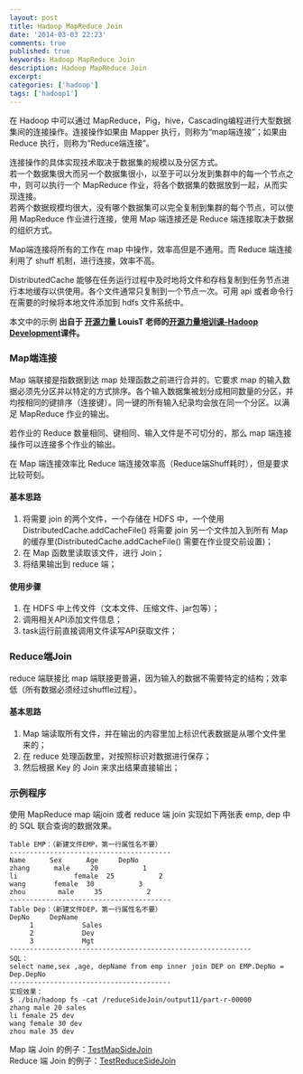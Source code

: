 ```yaml
---
layout: post
title: Hadoop MapReduce Join
date: '2014-03-03 22:23'
comments: true
published: true
keywords: Hadoop MapReduce Join
description: Hadoop MapReduce Join
excerpt: 
categories: ['hadoop']
tags: ['hadoop1']
---
```


在 Hadoop 中可以通过 MapReduce，Pig，hive，Cascading编程进行大型数据集间的连接操作。连接操作如果由 Mapper 执行，则称为“map端连接”；如果由 Reduce 执行，则称为“Reduce端连接”。

连接操作的具体实现技术取决于数据集的规模以及分区方式。</br>
若一个数据集很大而另一个数据集很小，以至于可以分发到集群中的每一个节点之中，则可以执行一个 MapReduce 作业，将各个数据集的数据放到一起，从而实现连接。</br>
若两个数据规模均很大，没有哪个数据集可以完全复制到集群的每个节点，可以使用 MapReduce 作业进行连接，使用 Map 端连接还是 Reduce 端连接取决于数据的组织方式。</br>

Map端连接将所有的工作在 map 中操作，效率高但是不通用。而 Reduce 端连接利用了 shuff 机制，进行连接，效率不高。

DistributedCache 能够在任务运行过程中及时地将文件和存档复制到任务节点进行本地缓存以供使用。各个文件通常只复制到一个节点一次。可用 api 或者命令行在需要的时候将本地文件添加到 hdfs 文件系统中。

本文中的示例 **出自于 [开源力量] LouisT 老师的[开源力量培训课-Hadoop Development]课件。** 

### Map端连接

Map 端联接是指数据到达 map 处理函数之前进行合并的。它要求 map 的输入数据必须先分区并以特定的方式排序。各个输入数据集被划分成相同数量的分区，并均按相同的键排序（连接键）。同一键的所有输入纪录均会放在同一个分区。以满足 MapReduce 作业的输出。

若作业的 Reduce 数量相同、键相同、输入文件是不可切分的，那么 map 端连接操作可以连接多个作业的输出。

在 Map 端连接效率比 Reduce 端连接效率高（Reduce端Shuff耗时），但是要求比较苛刻。

#### 基本思路

1. 将需要 join 的两个文件，一个存储在 HDFS 中，一个使用 DistributedCache.addCacheFile() 将需要 join 另一个文件加入到所有 Map 的缓存里(DistributedCache.addCacheFile() 需要在作业提交前设置)；
1. 在 Map 函数里读取该文件，进行 Join；
1. 将结果输出到 reduce 端；

#### 使用步骤

1. 在 HDFS 中上传文件（文本文件、压缩文件、jar包等）；
2. 调用相关API添加文件信息；
3. task运行前直接调用文件读写API获取文件；


### Reduce端Join

reduce 端联接比 map 端联接更普遍，因为输入的数据不需要特定的结构；效率低（所有数据必须经过shuffle过程）。

#### 基本思路

1. Map 端读取所有文件，并在输出的内容里加上标识代表数据是从哪个文件里来的；
1. 在 reduce 处理函数里，对按照标识对数据进行保存；
1. 然后根据 Key 的 Join 来求出结果直接输出；

### 示例程序

使用 MapReduce map 端join 或者 reduce 端 join 实现如下两张表 emp, dep 中的 SQL 联合查询的数据效果。
```text
Table EMP：（新建文件EMP，第一行属性名不要）
----------------------------------------
Name      Sex      Age     DepNo
zhang      male     20           1     
li              female  25           2
wang       female  30           3
zhou        male     35           2
----------------------------------------
Table Dep：（新建文件DEP，第一行属性名不要）
DepNo     DepName
     1            Sales
     2            Dev
     3            Mgt
------------------------------------------------------------     
SQL：
select name,sex ,age, depName from emp inner join DEP on EMP.DepNo = Dep.DepNo
----------------------------------------
实现效果：
$ ./bin/hadoop fs -cat /reduceSideJoin/output11/part-r-00000
zhang male 20 sales
li female 25 dev
wang female 30 dev
zhou male 35 dev
```

Map 端 Join 的例子：[TestMapSideJoin] </br>
Reduce 端 Join 的例子：[TestReduceSideJoin] </br>

[TestMapSideJoin]: https://github.com/kangfoo/hadoop1.study/blob/master/kangfoo/study.hdfs/src/main/java/com/kangfoo/study/hadoop1/mp/join/TestMapSideJoin.java

[TestReduceSideJoin]: https://github.com/kangfoo/hadoop1.study/blob/master/kangfoo/study.hdfs/src/main/java/com/kangfoo/study/hadoop1/mp/join/TestReduceSideJoin.java


[开源力量]: http://new.osforce.cn/?mu=20140227220525KZol8ENMYdFQ6SjMveU26nEZ

[开源力量培训课-Hadoop Development]: http://new.osforce.cn/course/101?mc101=20140301233857au7XG16o9ukfev1pmFCOfv2s
